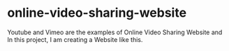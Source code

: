 # online-video-sharing-website
Youtube and Vimeo are the examples of Online Video Sharing Website and In this project, I am creating a Website like this.
